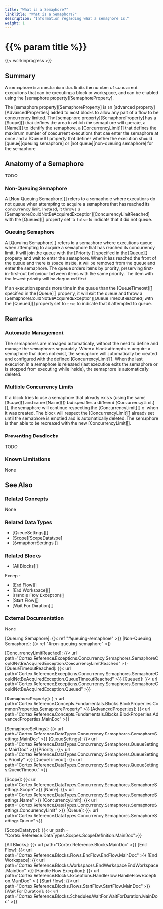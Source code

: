 ```yaml
---
title: "What is a Semaphore?"
linkTitle: "What is a Semaphore?"
description: "Information regarding what a semaphore is."
weight: 1
---
```


# {{% param title %}}

{{< workinprogress >}}

## Summary

A semaphore is a mechanism that limits the number of concurrent executions that can be executing a block or workspace, and can be enabled using the [semaphore property][SemaphoreProperty].

The [semaphore property][SemaphoreProperty] is an [advanced property][AdvancedProperties] added to most blocks to allow any part of a flow to be concurrency limited. The [semaphore property][SemaphoreProperty] has a [Scope][] that defines the area in which the semaphore will operate, a [Name][] to identify the semaphore, a [ConcurrencyLimit][] that defines the maximum number of concurrent executions that can enter the semaphore at once and a [Queue][] property that defines whether the execution should [queue][queuing semaphore] or [not queue][non-queuing semaphore] for the semaphore.

## Anatomy of a Semaphore

TODO

### Non-Queuing Semaphore

A [Non-Queuing Semaphore][] refers to a semaphore where executions do not queue when attempting to acquire a semaphore that has reached its concurrency limit. Instead, it throws a [SemaphoreCouldNotBeAcquiredException][ConcurrencyLimitReached] with the [Queued][] property set to `false` to indicate that it did not queue.

### Queuing Semaphore

A [Queuing Semaphore][] refers to a semaphore where executions queue when attempting to acquire a semaphore that has reached its concurrency limit. It will join the queue with the [Priority][] specified in the [Queue][] property and wait to enter the semaphore. When it has reached the front of the queue and there is space inside, it will be removed from the queue and enter the semaphore. The queue orders items by priority, preserving first-in-first-out behaviour between items with the same priority. The item with the lowest priority will be dequeued first.

If an execution spends more time in the queue than the [QueueTimeout][] specified in the [Queue][] property, it will exit the queue and throw a [SemaphoreCouldNotBeAcquiredException][QueueTimeoutReached] with the [Queued][] property set to `true` to indicate that it attempted to queue.

## Remarks

### Automatic Management

The semaphores are managed automatically, without the need to define and manage the semaphores separately. When a block attempts to acquire a semaphore that does not exist, the semaphore will automatically be created and configured with the defined [ConcurrencyLimit][]. When the last execution in a semaphore is released (last execution exits the semaphore or is stopped from executing while inside), the semaphore is automatically deleted.

### Multiple Concurrency Limits

If a block tries to use a semaphore that already exists (using the same [Scope][] and same [Name][]) but specifies a different [ConcurrencyLimit][], the semaphore will continue respecting the [ConcurrencyLimit][] of when it was created. The block will respect the [ConcurrencyLimit][] already set until the semaphore is emptied and is automatically deleted. The semaphore is then able to be recreated with the new [ConcurrencyLimit][].

### Preventing Deadlocks

TODO

### Known Limitations

None

## See Also

### Related Concepts

None

### Related Data Types

- [QueueSettings][]
- [Scope][ScopeDatatype]
- [SemaphoreSettings][]

### Related Blocks

- [All Blocks][]

Except:

- [End Flow][]
- [End Workspace][]
- [Handle Flow Exception][]
- [Start Flow][]
- [Wait For Duration][]

### External Documentation

None

[Queuing Semaphore]: {{< ref "#queuing-semaphore" >}}
[Non-Queuing Semaphore]: {{< ref "#non-queuing-semaphore" >}}

[ConcurrencyLimitReached]: {{< url path="Cortex.Reference.Exceptions.Concurrency.Semaphores.SemaphoreCouldNotBeAcquiredException.ConcurrencyLimitReached" >}}
[QueueTimeoutReached]: {{< url path="Cortex.Reference.Exceptions.Concurrency.Semaphores.SemaphoreCouldNotBeAcquiredException.QueueTimeoutReached" >}}
[Queued]: {{< url path="Cortex.Reference.Exceptions.Concurrency.Semaphores.SemaphoreCouldNotBeAcquiredException.Queued" >}}

[SemaphoreProperty]: {{< url path="Cortex.Reference.Concepts.Fundamentals.Blocks.BlockProperties.CommonProperties.SemaphoreProperty" >}}
[AdvancedProperties]: {{< url path="Cortex.Reference.Concepts.Fundamentals.Blocks.BlockProperties.AdvancedProperties.MainDoc" >}}

[SemaphoreSettings]: {{< url path="Cortex.Reference.DataTypes.Concurrency.Semaphores.SemaphoreSettings.MainDoc" >}}
[QueueSettings]: {{< url path="Cortex.Reference.DataTypes.Concurrency.Semaphores.QueueSettings.MainDoc" >}}
[Priority]: {{< url path="Cortex.Reference.DataTypes.Concurrency.Semaphores.QueueSettings.Priority" >}}
[QueueTimeout]: {{< url path="Cortex.Reference.DataTypes.Concurrency.Semaphores.QueueSettings.QueueTimeout" >}}

[Scope]: {{< url path="Cortex.Reference.DataTypes.Concurrency.Semaphores.SemaphoreSettings.Scope" >}}
[Name]: {{< url path="Cortex.Reference.DataTypes.Concurrency.Semaphores.SemaphoreSettings.Name" >}}
[ConcurrencyLimit]: {{< url path="Cortex.Reference.DataTypes.Concurrency.Semaphores.SemaphoreSettings.ConcurrencyLimit" >}}
[Queue]: {{< url path="Cortex.Reference.DataTypes.Concurrency.Semaphores.SemaphoreSettings.Queue" >}}

[ScopeDatatype]: {{< url path = "Cortex.Reference.DataTypes.Scopes.ScopeDefinition.MainDoc">}}

[All Blocks]: {{< url path="Cortex.Reference.Blocks.MainDoc" >}}
[End Flow]: {{< url path="Cortex.Reference.Blocks.Flows.EndFlow.EndFlow.MainDoc" >}}
[End Workspace]: {{< url path="Cortex.Reference.Blocks.Workspaces.EndWorkspace.EndWorkspace.MainDoc" >}}
[Handle Flow Exception]: {{< url path="Cortex.Reference.Blocks.Exceptions.HandleFlow.HandleFlowException.MainDoc" >}}
[Start Flow]: {{< url path="Cortex.Reference.Blocks.Flows.StartFlow.StartFlow.MainDoc" >}}
[Wait For Duration]: {{< url path="Cortex.Reference.Blocks.Schedules.WaitFor.WaitForDuration.MainDoc" >}}
